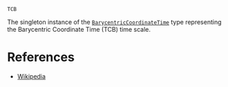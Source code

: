 ```
TCB
```

The singleton instance of the [`BarycentricCoordinateTime`](@ref) type representing the Barycentric Coordinate Time (TCB) time scale.

# References

  * [Wikipedia](https://en.wikipedia.org/wiki/Barycentric_Coordinate_Time)
